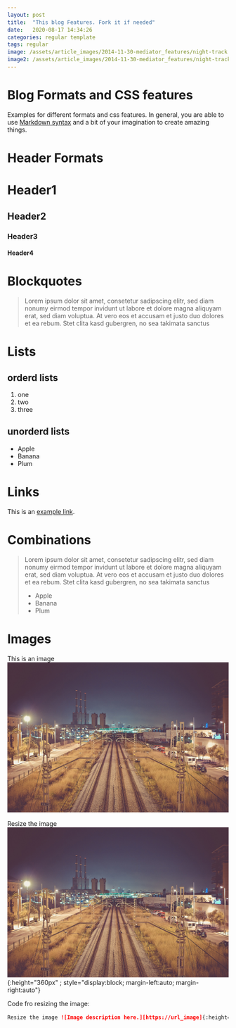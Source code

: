 ```yaml
---
layout: post
title:  "This blog Features. Fork it if needed"
date:   2020-08-17 14:34:26
categories: regular template
tags: regular
image: /assets/article_images/2014-11-30-mediator_features/night-track.JPG
image2: /assets/article_images/2014-11-30-mediator_features/night-track-mobile.JPG
---
```

# Blog Formats and CSS features

Examples for different formats and css features. In general, you are able to use
[Markdown syntax][syntax] and a bit of your imagination to create amazing things. 

# Header Formats
# Header1
## Header2
### Header3
#### Header4

# Blockquotes

>Lorem ipsum dolor sit amet, consetetur sadipscing elitr, sed diam nonumy eirmod tempor invidunt ut labore et dolore magna aliquyam erat, sed diam voluptua. At vero eos et accusam et justo duo dolores et ea rebum. Stet clita kasd gubergren, no sea takimata sanctus

# Lists

## orderd lists
1. one
2. two
3. three

## unorderd lists

- Apple
- Banana
- Plum

# Links
This is an [example link](http://example.com/ "With a Title").

# Combinations
>Lorem ipsum dolor sit amet, consetetur sadipscing elitr, sed diam nonumy eirmod tempor invidunt ut labore et dolore magna aliquyam erat, sed diam voluptua. At vero eos et accusam et justo duo dolores et ea rebum. Stet clita kasd gubergren, no sea takimata sanctus
>
> - Apple
> - Banana
> - Plum

# Images

This is an image ![Image description here.][image]

Resize the image ![Image description here.][image]{:height="360px" ; style="display:block; margin-left:auto; margin-right:auto"}

Code fro resizing the image:

```markdown
Resize the image ![Image description here.][https://url_image]{:height="360px" width="360px"}
```

[syntax]:     https://daringfireball.net/projects/markdown/syntax
[image]:         /assets/article_images/2014-11-30-mediator_features/night-track.JPG  "The image with reference"
